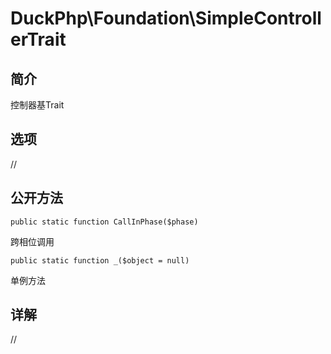 # DuckPhp\Foundation\SimpleControllerTrait

## 简介

控制器基Trait

## 选项
//
## 公开方法

    public static function CallInPhase($phase)
跨相位调用

    public static function _($object = null)

单例方法
## 详解
//




